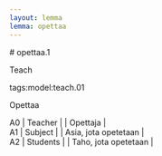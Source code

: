 ```yaml
---
layout: lemma
lemma: opettaa
---
```


<div class="sense">
# <span class="sensename">opettaa.1</span>

<span class="description">Teach</span>

tags:model:teach.01

<span class="description">Opettaa</span>

A0 | Teacher |   | Opettaja |  
A1 | Subject |   | Asia, jota opetetaan |  
A2 | Students |   | Taho, jota opetetaan |  

</div>

